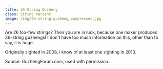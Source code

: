 ```yaml
---
title: 36-String Guzheng
class: String Variant
image: /img/36-string-guzheng_compressed.jpg
---
```

Are 26 too-few strings? Then you are in luck, because one maker produced 36-string guzhengs! I don't have too much information on this, other than to say, it is huge.



Originally sighted in 2008, I know of at least one sighting in 2013.



Source: GuzhengForum.com, used with permission.
